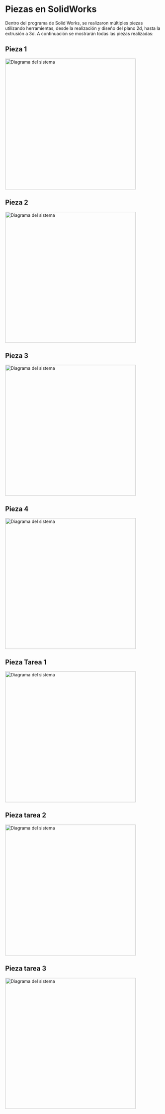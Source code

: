 # Piezas en SolidWorks

Dentro del programa de Solid Works, se realizaron múltiples piezas utilizando herramientas, desde la realización y diseño del plano 2d, hasta la extrusión a 3d.
A continuación se mostrarán todas las piezas realizadas:

## Pieza 1
  
<img src="recursos/imgs/Pieza 1.png" alt="Diagrama del sistema" width="420">

## Pieza 2
  
<img src="recursos/imgs/Pieza 2.png" alt="Diagrama del sistema" width="420">

## Pieza 3
  
<img src="recursos/imgs/Pieza 3.png" alt="Diagrama del sistema" width="420">

## Pieza 4
  
<img src="recursos/imgs/Pieza 4.png" alt="Diagrama del sistema" width="420">

## Pieza Tarea 1
  
<img src="recursos/imgs/Pieza2.png" alt="Diagrama del sistema" width="420">

## Pieza tarea 2

<img src="recursos/imgs/Florero 2.png" alt="Diagrama del sistema" width="420">

## Pieza tarea 3

<img src="recursos/imgs/Florero 3.png" alt="Diagrama del sistema" width="420">


